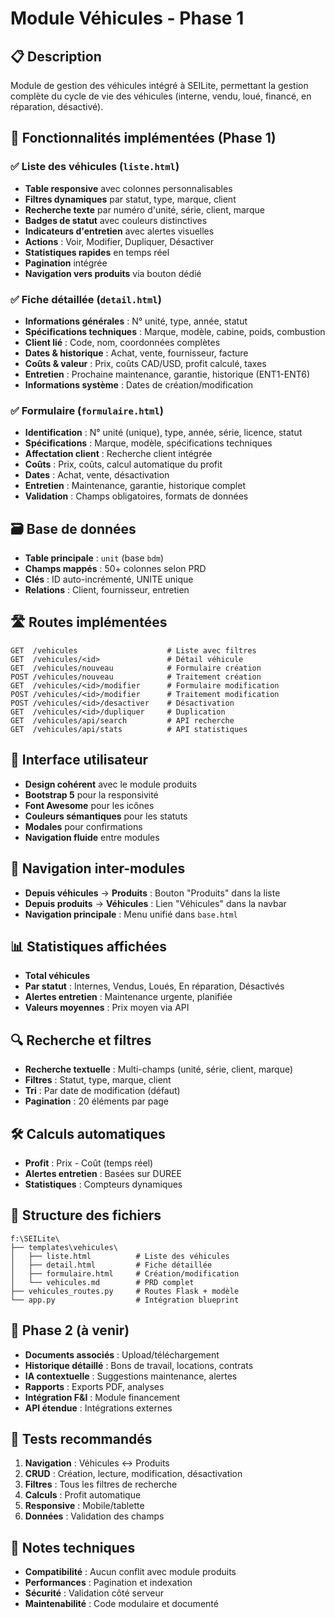 # Module Véhicules - Phase 1

## 📋 Description
Module de gestion des véhicules intégré à SEILite, permettant la gestion complète du cycle de vie des véhicules (interne, vendu, loué, financé, en réparation, désactivé).

## 🚀 Fonctionnalités implémentées (Phase 1)

### ✅ Liste des véhicules (`liste.html`)
- **Table responsive** avec colonnes personnalisables
- **Filtres dynamiques** par statut, type, marque, client
- **Recherche texte** par numéro d'unité, série, client, marque
- **Badges de statut** avec couleurs distinctives
- **Indicateurs d'entretien** avec alertes visuelles
- **Actions** : Voir, Modifier, Dupliquer, Désactiver
- **Statistiques rapides** en temps réel
- **Pagination** intégrée
- **Navigation vers produits** via bouton dédié

### ✅ Fiche détaillée (`detail.html`)
- **Informations générales** : N° unité, type, année, statut
- **Spécifications techniques** : Marque, modèle, cabine, poids, combustion
- **Client lié** : Code, nom, coordonnées complètes
- **Dates & historique** : Achat, vente, fournisseur, facture
- **Coûts & valeur** : Prix, coûts CAD/USD, profit calculé, taxes
- **Entretien** : Prochaine maintenance, garantie, historique (ENT1-ENT6)
- **Informations système** : Dates de création/modification

### ✅ Formulaire (`formulaire.html`)
- **Identification** : N° unité (unique), type, année, série, licence, statut
- **Spécifications** : Marque, modèle, spécifications techniques
- **Affectation client** : Recherche client intégrée
- **Coûts** : Prix, coûts, calcul automatique du profit
- **Dates** : Achat, vente, désactivation
- **Entretien** : Maintenance, garantie, historique complet
- **Validation** : Champs obligatoires, formats de données

## 🗃️ Base de données
- **Table principale** : `unit` (base `bdm`)
- **Champs mappés** : 50+ colonnes selon PRD
- **Clés** : ID auto-incrémenté, UNITE unique
- **Relations** : Client, fournisseur, entretien

## 🛣️ Routes implémentées
```
GET  /vehicules                    # Liste avec filtres
GET  /vehicules/<id>               # Détail véhicule
GET  /vehicules/nouveau            # Formulaire création
POST /vehicules/nouveau            # Traitement création
GET  /vehicules/<id>/modifier      # Formulaire modification
POST /vehicules/<id>/modifier      # Traitement modification
POST /vehicules/<id>/desactiver    # Désactivation
GET  /vehicules/<id>/dupliquer     # Duplication
GET  /vehicules/api/search         # API recherche
GET  /vehicules/api/stats          # API statistiques
```

## 🎨 Interface utilisateur
- **Design cohérent** avec le module produits
- **Bootstrap 5** pour la responsivité
- **Font Awesome** pour les icônes
- **Couleurs sémantiques** pour les statuts
- **Modales** pour confirmations
- **Navigation fluide** entre modules

## 🔗 Navigation inter-modules
- **Depuis véhicules** → **Produits** : Bouton "Produits" dans la liste
- **Depuis produits** → **Véhicules** : Lien "Véhicules" dans la navbar
- **Navigation principale** : Menu unifié dans `base.html`

## 📊 Statistiques affichées
- **Total véhicules**
- **Par statut** : Internes, Vendus, Loués, En réparation, Désactivés
- **Alertes entretien** : Maintenance urgente, planifiée
- **Valeurs moyennes** : Prix moyen via API

## 🔍 Recherche et filtres
- **Recherche textuelle** : Multi-champs (unité, série, client, marque)
- **Filtres** : Statut, type, marque, client
- **Tri** : Par date de modification (défaut)
- **Pagination** : 20 éléments par page

## 🛠️ Calculs automatiques
- **Profit** : Prix - Coût (temps réel)
- **Alertes entretien** : Basées sur DUREE
- **Statistiques** : Compteurs dynamiques

## 📁 Structure des fichiers
```
f:\SEILite\
├── templates\vehicules\
│   ├── liste.html          # Liste des véhicules
│   ├── detail.html         # Fiche détaillée
│   ├── formulaire.html     # Création/modification
│   └── vehicules.md        # PRD complet
├── vehicules_routes.py     # Routes Flask + modèle
└── app.py                  # Intégration blueprint
```

## 🎯 Phase 2 (à venir)
- **Documents associés** : Upload/téléchargement
- **Historique détaillé** : Bons de travail, locations, contrats
- **IA contextuelle** : Suggestions maintenance, alertes
- **Rapports** : Exports PDF, analyses
- **Intégration F&I** : Module financement
- **API étendue** : Intégrations externes

## 🚦 Tests recommandés
1. **Navigation** : Véhicules ↔ Produits
2. **CRUD** : Création, lecture, modification, désactivation
3. **Filtres** : Tous les filtres de recherche
4. **Calculs** : Profit automatique
5. **Responsive** : Mobile/tablette
6. **Données** : Validation des champs

## 📝 Notes techniques
- **Compatibilité** : Aucun conflit avec module produits
- **Performances** : Pagination et indexation
- **Sécurité** : Validation côté serveur
- **Maintenabilité** : Code modulaire et documenté
